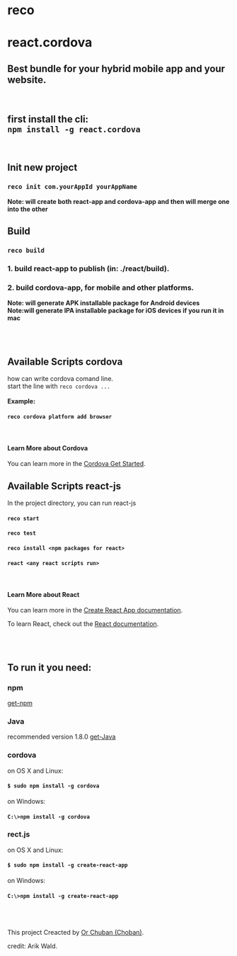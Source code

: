 # reco
# react.cordova
## Best bundle for your hybrid mobile app and your website.

<br>

## first install the cli:<br> `npm install -g react.cordova`


<br>

## Init new project
### `reco init com.yourAppId yourAppName`
**Note: will create both react-app and cordova-app and then will merge one into the other**
<br>

## Build 
### `reco build`
### 1. build react-app to publish (in: ./react/build).
### 2. build cordova-app, for mobile and other platforms.
**Note: will generate APK installable package for Android devices**<br>
**Note:will generate IPA installable package for iOS devices if you run it in mac**<br>
<br>

<br>

## Available Scripts cordova
how can write cordova comand line.
<br>
start the line with `reco cordova ...`  
<br>
**Example:** 
#### `reco cordova platform add browser`
<br>


#### Learn More about Cordova

You can learn more in the [Cordova Get Started](https://cordova.apache.org/#getstarted).



## Available Scripts react-js

In the project directory, you can run react-js

#### `reco start`
#### `reco test`
#### `reco install <npm packages for react>`
#### `react <any react scripts run>`

<br>


#### Learn More about React

You can learn more in the [Create React App documentation](https://facebook.github.io/create-react-app/docs/getting-started).

To learn React, check out the [React documentation](https://reactjs.org/).


<br>
<br>

## To run it you need:
### npm
[get-npm](https://www.npmjs.com/get-npm)

### Java 
recommended version 1.8.0 [get-Java](https://www.oracle.com/technetwork/java/javase/downloads/jdk8-downloads-2133151.html)

### cordova 
on OS X and Linux:
#### `$ sudo npm install -g cordova`

on Windows:
#### `C:\>npm install -g cordova`

### rect.js 
on OS X and Linux:
#### `$ sudo npm install -g create-react-app`

on Windows:
####  `C:\>npm install -g create-react-app`
<br>
<br>



This project Creacted by [Or Chuban (Choban)](https://www.linkedin.com/in/or-choban-028280125).


credit: Arik Wald.
